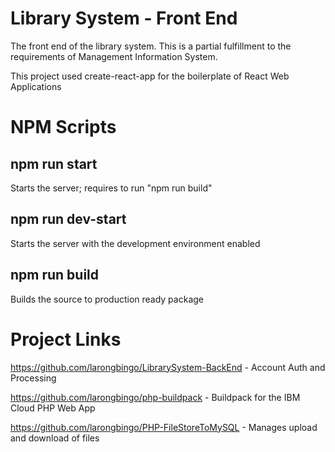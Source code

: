 # Library System - Front End
The front end of the library system. This is a partial fulfillment to the requirements of Management Information System.

This project used create-react-app for the boilerplate of React Web Applications

# NPM Scripts
## npm run start
Starts the server; requires to run "npm run build"

## npm run dev-start
Starts the server with the development environment enabled

## npm run build
Builds the source to production ready package

# Project Links
https://github.com/larongbingo/LibrarySystem-BackEnd - Account Auth and Processing

https://github.com/larongbingo/php-buildpack - Buildpack for the IBM Cloud PHP Web App

https://github.com/larongbingo/PHP-FileStoreToMySQL - Manages upload and download of files
